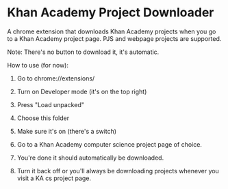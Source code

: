 # Khan Academy Project Downloader

A chrome extension that downloads Khan Academy projects when you go to a Khan Academy project page. PJS and webpage projects are supported.

Note: There's no button to download it, it's automatic.

How to use (for now):

1. Go to chrome://extensions/

2. Turn on Developer mode (it's on the top right)

3. Press "Load unpacked"

4. Choose this folder

5. Make sure it's on (there's a switch)

6. Go to a Khan Academy computer science project page of choice.

7. You're done it should automatically be downloaded.

8. Turn it back off or you'll always be downloading projects whenever you visit a KA cs project page.